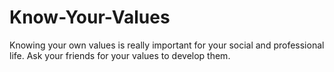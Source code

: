 Know-Your-Values
================

Knowing your own values is really important for your social and professional life. Ask your friends for your values to develop them.
